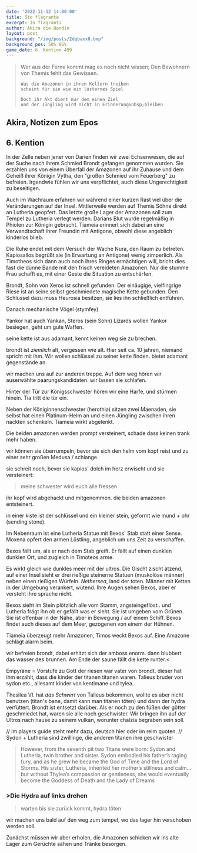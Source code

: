 ```yaml
---
date: '2022-11-12 14:00:00'
title: Sto flagrante
excerpt: In flagranti
author: Akira die Bardin
layout: post
background: "/img/posts/2dqbaxx8.bmp"
background_pos: 50% 86%
game_date: 6. Kention 499
---
```


<div class="rhyme">
  <blockquote>
    Wer aus der Ferne kommt mag es noch nicht wissen;
    Den Bewohnern von Themis fehlt das Gewissen.
    
    Was die Amazonen in ihren Kellern treiben
    scheint für sie wie ein lüsternes Spiel

    Doch ihr Akt dient nur dem einen Ziel
    und der Jüngling wird nicht in Erinnerung&nbsp;bleiben
  </blockquote>
</div>

## Akira, Notizen zum Epos

## 6. Kention

In der Zelle neben jener von Darien finden wir zwei Echsenwesen, die auf der Suche nach ihrem Schmied Brondt gefangen genommen wurden. Sie erzählen uns von einem Überfall der Amazonen auf ihr Zuhause und dem Geheiß ihrer Königin Vytha, den "großen Schmied vom Feuerberg" zu befreien. Irgendwie fühlen wir uns verpflichtet, auch diese Ungerechtigkeit zu beseitigen.

Auch im Wachraum erfahren wir während einer kurzen Rast viel über die Veränderungen auf der Insel. Mittlerweile werden auf Themis Söhne direkt an Lutheria geopfert. Das letzte große Lager der Amazonen soll zum Tempel zu Lutheria verlegt werden. Darians Blut wurde regelmäßig in Phiolen zur Königin gebracht. Tiameia erinnert sich dabei an eine Verwandtschaft ihrer Freundin mit Antigone, obwohl diese angeblich kinderlos blieb.

Die Ruhe endet mit dem Versuch der Wache Nura, den Raum zu betreten. Kapiosallos begrüßt sie (in Erwartung an Antigone) wenig zimperlich. Als Timotheos sich dann auch noch ihres Ringes ermächtigen will, bricht dies fast die dünne Bande mit den frisch vereideten Amazonen. Nur die stumme Frau schafft es, mit einer Geste die Situation zu entschärfen.

<dall-emage style='--image-url: url("/img/posts/DALL·E 2022-11-20 22.22.08 - A group of adventurers resting in a small chamber with some amazonian woman where everyone is flexing with their weapons as the muscular dwarf tries t.png");'></dall-emage>

Brondt, Sohn von Xeros ist schnell gefunden. Der einäugige, vielfingrige Riese ist an seine selbst geschmiedete magische Kette gebunden. Den Schlüssel dazu muss Heurosia besitzen, sie lies ihn schließlich entführen.




Danach mechanische Vögel (stymfey)

<bild vom schmied>

Yankor hat auch Yankan, Steros (sein Sohn)
Lizards wollen Yankor besiegen, geht um gute Waffen.

seine kette ist aus adamant, kennt keinen weg sie zu brechen.

brondt ist _ziemlich_ alt, vergessen wie alt. Hier seit ca. 10 jahren, niemand spricht mit ihm. Wir wollen schlüssel zu seiner kette finden.
bietet adamant gegenstände an.

wir machen uns auf zur anderen treppe. Auf dem weg hören wir auserwählte paarungskandidaten. wir lassen sie schlafen.

Hinter der Tür zur Königsschwester hören wir eine Harfe, und stürmen hinein. Tia tritt die tür ein.

Neben der Königinnenschwester (herothia) sitzen zwei Maenaden, sie selbst hat einen Platinum-Helm an und einen Jüngling zwischen ihren nackten schenkeln. Tiameia wirkt abgelenkt.

Die beiden amazonen werden prompt versteinert, schade dass keinen trank mehr haben.

wir können sie überrumpeln, bevor sie sich den helm vom kopf reist und zu einer sehr großen Medusa / schlange.

sie schreit noch, bevor sie kapios' dolch im herz erwischt und sie versteinert:
> meine schwester wird euch alle fressen

ihr kopf wird abgehackt und mitgenommen. die beiden amazonen entsteinert.

in einer kiste ist der schlüssel und ein kleiner stein, geformt wie mund + ohr (sending stone).

Im Nebenraum ist eine Lutheria Statue mit Bexos' Stab statt einer Sense. Moxena opfert den armen Lüstling, angeblich um uns Zeit zu verschaffen.


<!-- <dall-emage quarterstaff anthropos> -->

Bexos fällt um, als er nach dem Stab greift. Er fällt auf einen dunklen dunklen Ort, und zugleich in Timoteos arme.
  
Es wirkt gleich wie dunkles meer mit der ultros. Die Gischt zischt ätzend, auf einer Insel sieht er drei rießige steinerne Statuen (muskolöse männer) neben einen rießigen Würfeln. _Nethersea_, land der toten. Männer mit Ketten in der Umgebung verankert, wütend. Ihre Augen sehen Bexos, aber er versteht ihre sprache nicht.
  
Bexos sieht im Stein plötzlich alle vom Stamm, angsteingeflöst.. und Lutheria frägt ihn ob er gefällt was er sieht. Sie ist umgeben vom Grünen. Sie ist offenbar in der Nähe, aber in Bewegung / auf einem Schiff. Bexos findet auch dieses auf dem Meer, gezogenen von einem der Hühnen.
  
Tiameia überzeugt mehr Amazonen, Timos weckt Bexos auf. Eine Amazone schlägt alarm beim.

wir befreien brondt, dabei erhitzt sich der amboss enorm. dann blubbert das wasser des brunnen. Am Ende der saune fällt die kette runter.<

Empyräne = Vorstufe zu Gott der riesen war vater von brondt. dieser hat ihm erzählt, dass die kinder der titanen titanen waren. Talieus bruder von sydon etc., allesamt kinder von kentimane und tylea.

Thesilea VI. hat _das Schwert_ von Talieus bekommen, wollte es aber nicht benutzen (titan's bane, damit kann man titanen töten) und dann der hydra verfüttert. Brondt ist entsetzt darüber.
Als er noch zu den füßen der götter geschmiedet hat, waren sie alle noch geschwister.
Wir bringen ihn auf der Ultros nach hause zu seinem vulkan, worunter chalzia begraben sein soll.

// im players guide steht mehr dazu, deutsch hier oder im reim quoten.
// Sydon + Lutheria sind zwillinge, die anderen titanen ihre geschwister


> However, from the seventh pit two Titans were born:
> Sydon and Lutheria, twin brother and sister. Sydon
> embodied his father’s raging fury, and as he grew he
> became the God of Time and the Lord of Storms. His
> sister, Lutheria, inherited her mother’s stillness and
> calm... but without Thylea’s compassion or gentleness,
> she would eventually become the Goddess of Death and
> the Lady of Dreams

<div class="infobox quest">
  <h3>>Die Hydra auf links drehen</h3>
  <blockquote>
    <p> warten bis sie zurück kommt, hydra töten</p>
  </blockquote>
</div>



wir machen uns  bald auf den weg zum tempel, wo das lager hin verschoben werden soll.

Zunächst müssen wir aber erholen, die Amazonen schicken wir ins alte Lager zum Gerüchte sähen und Tränke besorgen.




<!--
todo mehr über narsus herausfinden (6. gott)

täglicher apell am boot

antikithera kann  auf festen boden man durch sternbilder (mapped auf inseln) auf kurs setzen.

Mithral Shortsword +1 bestellt, am 10. tagen fertig.

keledone, kann singen aber v.a. dinge und nachrichten an volkan schicken. sie ist an das schiff gebunden und es auch verteidigen.

pythor und ein grüner drache hängen zusammen, haben wir in telamok gehört

Moxena ist auch dabei
next stop themis, antikithera wird eingestellt

todo: Sich bei der Isle of faith beschweren, dass uns Moxena bei der Landung auf Themis nicht geholfen hat.

Sydon und Lutheria scheinen die Amazonen als Kämpferinnen zu rekrutieren. Daher der Coup.
Moxena erzählt uns, dass die neue  Tesilea mit magischenen Helmen Lutherias aussieht wie die alte.
Täglich wird eine phiole blut zum tempel gebracht.
-->
